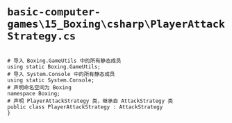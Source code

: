 # `basic-computer-games\15_Boxing\csharp\PlayerAttackStrategy.cs`

```

# 导入 Boxing.GameUtils 中的所有静态成员
using static Boxing.GameUtils;
# 导入 System.Console 中的所有静态成员
using static System.Console;
# 声明命名空间为 Boxing
namespace Boxing;
# 声明 PlayerAttackStrategy 类，继承自 AttackStrategy 类
public class PlayerAttackStrategy : AttackStrategy
}

```